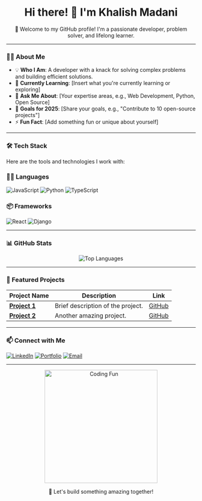 <!-- Banner or Cover Image -->
<!--
<p align="center">
  <img src="https://user-images.githubusercontent.com/your-banner-image" alt="Banner" width="100%">
</p>
-->

<!-- Introduction -->
<h1 align="center">Hi there! 👋 I'm Khalish Madani</h1>
<p align="center">
  🌟 Welcome to my GitHub profile! I'm a passionate developer, problem solver, and lifelong learner. 
</p>

---

<!-- About Me Section -->
### 👨‍💻 About Me
- 💡 **Who I Am**: A developer with a knack for solving complex problems and building efficient solutions.
- 🌱 **Currently Learning**: [Insert what you're currently learning or exploring]
- 💬 **Ask Me About**: [Your expertise areas, e.g., Web Development, Python, Open Source]
- 🎯 **Goals for 2025**: [Share your goals, e.g., "Contribute to 10 open-source projects"]
- ⚡ **Fun Fact**: [Add something fun or unique about yourself]

---

<!-- Tech Stack Section -->
### 🛠️ Tech Stack
Here are the tools and technologies I work with:

### 👨‍💻 Languages
![JavaScript](https://img.shields.io/badge/JavaScript-blue)
![Python](https://img.shields.io/badge/Python-yellow)
![TypeScript](https://img.shields.io/badge/TypeScript-blueviolet)

### 📦 Frameworks
![React](https://img.shields.io/badge/React-61DAFB?logo=react&logoColor=white)
![Django](https://img.shields.io/badge/Django-092E20?logo=django&logoColor=white)


<!-- Add more badges or text for your tech stack -->

---

<!-- GitHub Stats Section -->
### 📊 GitHub Stats

<!--
<p align="center">
  <img src="https://github-readme-stats.vercel.app/api?username=KhalishMadani&show_icons=true&theme=radical" alt="GitHub Stats">
</p>
-->

<p align="center">
  <img src="https://github-readme-stats.vercel.app/api/top-langs/?username=KhalishMadani&layout=compact&theme=radical" alt="Top Languages">
</p>

---

<!-- Featured Projects Section -->
### 🚀 Featured Projects

| Project Name | Description | Link |
|--------------|-------------|------|
| **[Project 1](https://github.com/your-repo-name)** | Brief description of the project. | [GitHub](https://github.com/your-repo-name) |
| **[Project 2](https://github.com/your-repo-name)** | Another amazing project. | [GitHub](https://github.com/your-repo-name) |

---

<!-- Connect With Me Section -->
### 📫 Connect with Me

[![LinkedIn](https://img.shields.io/badge/LinkedIn-Profile-blue)](https://www.linkedin.com/in/your-profile)
[![Portfolio](https://img.shields.io/badge/Portfolio-Website-orange)](https://yourportfolio.com)
[![Email](https://img.shields.io/badge/Email-Contact-red)](mailto:your-email@example.com)

---

<!-- Fun Section -->
<p align="center">
  <img src="https://media.giphy.com/media/26AHONQ79FdWZhAI0/giphy.gif" alt="Coding Fun" width="300">
</p>

<p align="center">
  🚀 Let's build something amazing together!
</p>
